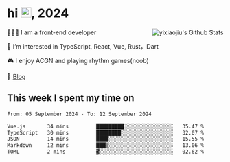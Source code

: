<h1> hi <img src="https://raw.githubusercontent.com/blackcater/blackcater/main/images/Hi.gif" height="24" />, 2024 </h1>

<img align="right" src="https://bad-apple-github-readme.vercel.app/api?show_icons=true&hide_title=true&hide_rank=true&count_private=true&show_bg=1&username=yixiaojiu" alt="yixiaojiu's Github Stats"/>

🧑🏻‍💻 I am a front-end developer

👀 I’m interested in TypeScript, React, Vue, Rust，Dart

🎮 I enjoy ACGN and playing rhythm games(noob)

📝 [Blog](https://note.yixiaojiu.top)

## This week I spent my time on

<!--START_SECTION:waka-->

```txt
From: 05 September 2024 - To: 12 September 2024

Vue.js       34 mins         █████████░░░░░░░░░░░░░░░░   35.47 %
TypeScript   30 mins         ████████░░░░░░░░░░░░░░░░░   32.07 %
JSON         14 mins         ████░░░░░░░░░░░░░░░░░░░░░   15.55 %
Markdown     12 mins         ███▒░░░░░░░░░░░░░░░░░░░░░   13.06 %
TOML         2 mins          ▓░░░░░░░░░░░░░░░░░░░░░░░░   02.62 %
```

<!--END_SECTION:waka-->
